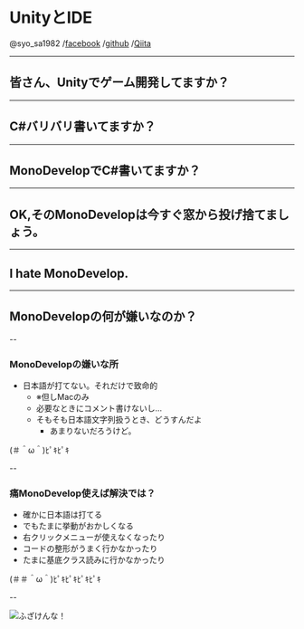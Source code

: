 # UnityとIDE

@syo_sa1982
/[facebook](https://www.facebook.com/syousa1982)
/[github](http://syo-sa1982.github.io/)
/[Qiita](http://qiita.com/syo-sa1982)

---

## 皆さん、Unityでゲーム開発してますか？

---

## C#バリバリ書いてますか？

---

## MonoDevelopでC#書いてますか？

---

## OK,そのMonoDevelopは今すぐ窓から投げ捨てましょう。

---

## I hate MonoDevelop.

---

## MonoDevelopの何が嫌いなのか？

--

### MonoDevelopの嫌いな所

* 日本語が打てない。それだけで致命的
	* ※但しMacのみ  
	* 必要なときにコメント書けないし…
	* そもそも日本語文字列扱うとき、どうすんだよ
		* あまりないだろうけど。
  
(＃＾ω＾)ﾋﾟｷﾋﾟｷ

--

### 痛MonoDevelop使えば解決では？

* 確かに日本語は打てる
* でもたまに挙動がおかしくなる
* 右クリックメニューが使えなくなったり
* コードの整形がうまく行かなかったり
* たまに基底クラス読みに行かなかったり  
  
(＃＃＾ω＾)ﾋﾟｷﾋﾟｷﾋﾟｷﾋﾟｷ

--

![ふざけんな！](images/122906186885d.jpg "ふざけんな！")